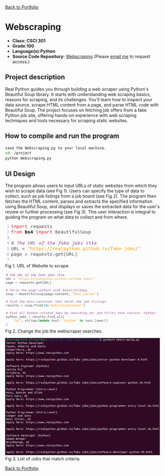 [Back to Portfolio](./)

Webscraping
===============

-   **Class: CSCI 301** 
-   **Grade:100** 
-   **Language(s):Python** 
-   **Source Code Repository:** [Webscraping](https://github.com/Jkeys17/CSCI-301-code-repository.git)
    (Please [email me](mailto:jlkeys@csustudent.net?subject=GitHub%20Access) to request access.)

## Project description

Real Python guides you through building a web scraper using Python's Beautiful Soup library. It starts with understanding web scraping basics, reasons for scraping, and its challenges. You'll learn how to inspect your data source, scrape HTML content from a page, and parse HTML code with Beautiful Soup. The project focuses on fetching job offers from a fake Python job site, offering hands-on experience with web scraping techniques and tools necessary for scraping static websites.

## How to compile and run the program

```bash
save the Webscraping.py to your local machine.
cd ./project
python Webscraping.py
```

## UI Design

The program allows users to input URLs of static websites from which they wish to scrape data (see Fig 1). Users can specify the type of data to collect, such as job listings from a job board (see Fig 2). The program then fetches the HTML content, parses and extracts the specified information using Beautiful Soup, and displays or saves the extracted data for the user's review or further processing (see Fig 3). This user interaction is integral to guiding the program on what data to collect and from where. 

![screenshot](images/small_url.png)  
Fig 1. URL of Website to scrape.

![screenshot](images/job_criteria.png)  
Fig 2. Change the job the webscraper searches.

![screenshot](images/job_listings.png)  
Fig 3.  List of Jobs that match criteria.

[Back to Portfolio](./)
